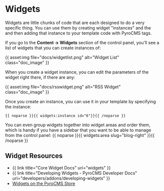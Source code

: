 # Widgets

Widgets are little chunks of code that are each designed to do a very specific thing. You can use them by creating widget "instances" and the and then adding that instance to your template code with PyroCMS tags.

If you go to the **Content &rarr; Widgets** section of the control panel, you'll see a list of widgets that you can create instances of:

{{ asset:img file="docs/widgetlist.png" alt="Widget List" class="doc_image" }} 

When you create a widget instance, you can edit the parameters of the widget right there, if there are any:

{{ asset:img file="docs/rsswidget.png" alt="RSS Widget" class="doc_image" }} 

Once you create an instance, you can use it in your template by specifying the instance:

	{{ noparse }}{{ widgets:instance id="6"}}{{ /noparse }}

You can even group widgets together into widget areas and order them, which is handy if you have a sidebar that you want to be able to manage from the control panel:
{{ noparse }}{{ widgets:area slug="blog-right" }}{{ /noparse }}

## Widget Resources

* {{ link title="Core Widget Docs" uri="widgets" }}
* {{ link title="Developing Widgets - PyroCMS Developer Docs" uri="developers/addons/developing-widgets" }}
* [Widgets on the PyroCMS Store](https://www.pyrocms.com/store/categories/widgets)